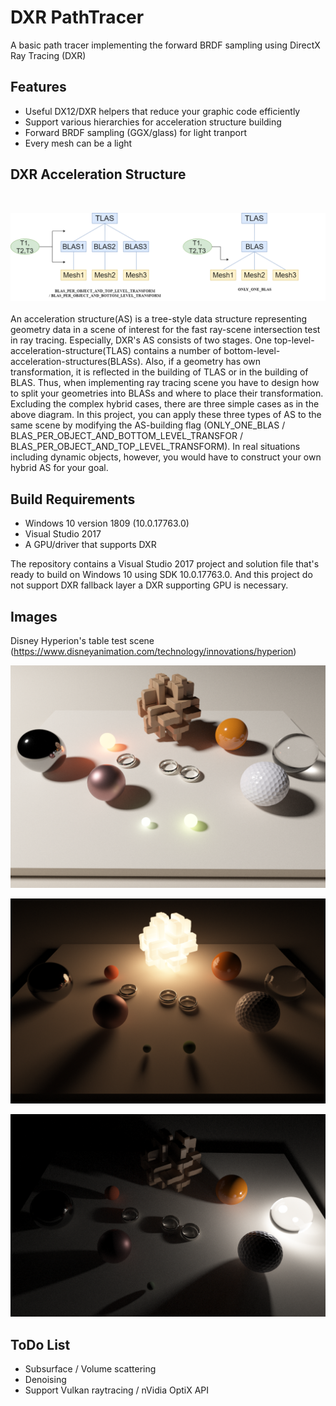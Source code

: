 DXR PathTracer
==============
A basic path tracer implementing the forward BRDF sampling using DirectX Ray Tracing (DXR)


Features
--------

- Useful DX12/DXR helpers that reduce your graphic code efficiently
- Support various hierarchies for acceleration structure building
- Forward BRDF sampling (GGX/glass) for light tranport
- Every mesh can be a light


DXR Acceleration Structure
--------------------------
<br>

![diagram](images/diagram.png)
<br>
<br>
An acceleration structure(AS) is a tree-style data structure representing geometry data in a scene of interest for the fast ray-scene intersection test in ray tracing. Especially, DXR's AS consists of two stages. One top-level-acceleration-structure(TLAS) contains a number of bottom-level-acceleration-structures(BLASs). Also, if a geometry has own transformation, it is reflected in the building of TLAS or in the building of BLAS. Thus, when implementing ray tracing scene you have to design how to split your geometries into BLASs and where to place their transformation. Excluding the complex hybrid cases, there are three simple cases as in the above diagram. In this project, you can apply these three types of AS to the same scene by modifying the AS-building flag (ONLY_ONE_BLAS / BLAS_PER_OBJECT_AND_BOTTOM_LEVEL_TRANSFOR / BLAS_PER_OBJECT_AND_TOP_LEVEL_TRANSFORM). In real situations including dynamic objects, however, you would have to construct your own hybrid AS for your goal. 



Build Requirements
------------------

- Windows 10 version 1809 (10.0.17763.0)
- Visual Studio 2017
- A GPU/driver that supports DXR

The repository contains a Visual Studio 2017 project and solution file that's ready to build on Windows 10 using SDK 10.0.17763.0. And this project do not support DXR fallback layer a DXR supporting GPU is necessary.


Images
------

Disney Hyperion's table test scene (https://www.disneyanimation.com/technology/innovations/hyperion)

![Example Image1](images/hyperion.png)

![Example Image2](images/hyperion2.png)

![Example Image3](images/hyperion3.png)



ToDo List
---------
- Subsurface / Volume scattering
- Denoising
- Support Vulkan raytracing / nVidia OptiX API
